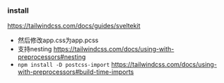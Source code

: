 ### install

https://tailwindcss.com/docs/guides/sveltekit

* 然后修改app.css为app.pcss
* 支持nesting https://tailwindcss.com/docs/using-with-preprocessors#nesting
* `npm install -D postcss-import` https://tailwindcss.com/docs/using-with-preprocessors#build-time-imports
